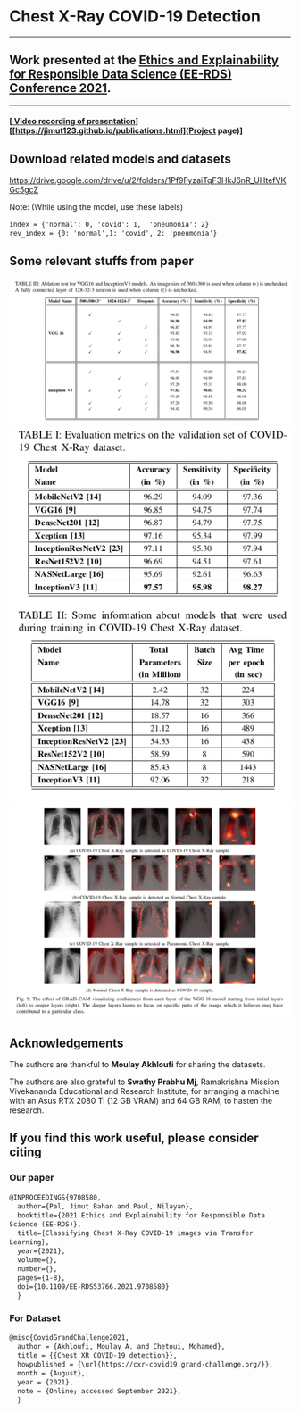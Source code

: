 # Chest X-Ray COVID-19 Detection
***

## Work presented at the [Ethics and Explainability for Responsible Data Science (EE-RDS) Conference 2021](https://www.uj.ac.za/event/ethics-and-explainability-for-responsible-data-science-ee-rds/).
***

#### [[ Video recording of presentation](https://www.youtube.com/watch?v=27ixHn6SP_4)]  [[https://jimut123.github.io/publications.html](Project page)]

## Download related models and datasets

https://drive.google.com/drive/u/2/folders/1Pf9FyzaiTqF3HkJ6nR_UHtefVKGc5gcZ


Note: (While using the model, use these labels)

```
index = {'normal': 0, 'covid': 1,  'pneumonia': 2}
rev_index = {0: 'normal',1: 'covid', 2: 'pneumonia'}
```

## Some relevant stuffs from paper

<center>
  <img src="https://raw.githubusercontent.com/Jimut123/CXR_Covid-19/main/assets/ablation.png">
  <img src="https://raw.githubusercontent.com/Jimut123/CXR_Covid-19/main/assets/tables.png">
  <img src="https://raw.githubusercontent.com/Jimut123/CXR_Covid-19/main/assets/vizs.png">
</center>

## Acknowledgements

The authors are thankful to **Moulay Akhloufi** for sharing the datasets.

The authors are also grateful to **Swathy Prabhu Mj**, Ramakrishna Mission Vivekananda Educational and Research Institute, for arranging a machine with an Asus RTX 2080 Ti (12 GB VRAM) and 64 GB RAM, to hasten the research.

## If you find this work useful, please consider citing

### Our paper

```
@INPROCEEDINGS{9708580,  
  author={Pal, Jimut Bahan and Paul, Nilayan},  
  booktitle={2021 Ethics and Explainability for Responsible Data Science (EE-RDS)},   
  title={Classifying Chest X-Ray COVID-19 images via Transfer Learning},   
  year={2021},  
  volume={},  
  number={},  
  pages={1-8},  
  doi={10.1109/EE-RDS53766.2021.9708580}
  }
```

### For Dataset

```
@misc{CovidGrandChallenge2021,
  author = {Akhloufi, Moulay A. and Chetoui, Mohamed},
  title = {{Chest XR COVID-19 detection}},  
  howpublished = {\url{https://cxr-covid19.grand-challenge.org/}},
  month = {August},
  year = {2021},
  note = {Online; accessed September 2021},
  }
```

